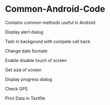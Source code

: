 # Common-Android-Code
Contains common methods useful in Android 

Display alert dialog

Task in backgound with compete call back

Change date formate

Enable disable touch of screen

Get size of screen

Display progress dialog

Check GPS

Print Data in Textfile
